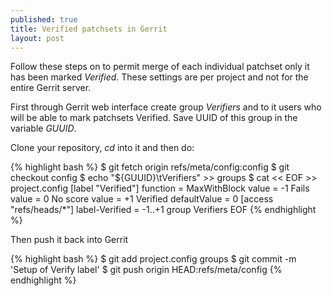 ```yaml
---
published: true
title: Verified patchsets in Gerrit
layout: post
---
```

Follow these steps on to permit merge of each individual patchset only it has been marked *Verified*. These settings are per project and not for the entire Gerrit server. 

First through Gerrit web interface create group *Verifiers* and to it users who will be able to mark patchsets Verified. Save UUID of this group in the variable *GUUID*.

Clone your repository, *cd* into it and then do:

{% highlight bash %}
$ git fetch origin refs/meta/config:config
$ git checkout config
$ echo "${GUUID}\tVerifiers" >> groups
$ cat << EOF >> project.config
[label "Verified"]
        function = MaxWithBlock
        value = -1 Fails
        value =  0 No score
        value = +1 Verified
        defaultValue = 0
[access "refs/heads/*"]
        label-Verified = -1..+1 group Verifiers
EOF
{% endhighlight %}

Then push it back into Gerrit

{% highlight bash %}
$ git add project.config groups
$ git commit -m 'Setup of Verify label'
$ git push origin HEAD:refs/meta/config
{% endhighlight %}
